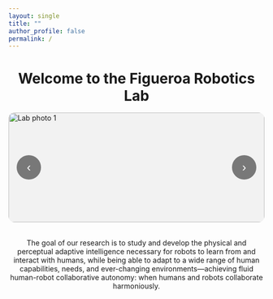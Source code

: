 ```yaml
---
layout: single
title: ""
author_profile: false
permalink: /
---
```


<h1 style="text-align: center; margin-bottom: 1rem;">
  <strong>Welcome to the Figueroa Robotics Lab</strong>
</h1>

<!-- ====== MAIN PHOTO SLIDER ====== -->
<div class="slider" aria-label="Figueroa Robotics Lab Photo Gallery">
  <button class="nav prev" aria-label="Previous slide">‹</button>

  <div class="track" role="region" aria-live="polite">
    <!-- Replace these image paths with your own -->
    <img src="{{ '/assets/images/IMG_4148.JPG' | relative_url }}" alt="Lab photo 1" class="slide current">
    <img src="{{ '/assets/images/IMG_4148.JPG' | relative_url }}" alt="Lab photo 2" class="slide">
    <img src="{{ '/assets/images/IMG_4148.JPG' | relative_url }}" alt="Lab photo 3" class="slide">
  </div>

  <button class="nav next" aria-label="Next slide">›</button>

  <div class="dots" role="tablist" aria-label="Choose slide"></div>
</div>

<style>
/* ====== Slider Styles (hero size) ====== */
.slider {
  position: relative;
  max-width: 1200px;        /* wide hero */
  margin: 0 auto 2rem;      /* center and add space below */
  overflow: hidden;
  border-radius: 12px;
  aspect-ratio: 21/9;       /* cinematic aspect ratio */
  background: #f2f2f2;
}
.track {
  display: flex;
  height: 100%;
  transition: transform 300ms ease;
}
.slide {
  width: 100%;
  height: 100%;
  flex: 0 0 100%;
  object-fit: cover;
  display: block;
}
.nav {
  position: absolute;
  top: 50%;
  translate: 0 -50%;
  border: none;
  background: rgba(0,0,0,0.5);
  color: #fff;
  width: 48px; height: 48px;
  border-radius: 50%;
  cursor: pointer;
  font-size: 24px;
}
.prev { left: 16px; }
.next { right: 16px; }
.dots {
  position: absolute;
  left: 50%;
  bottom: 16px;
  translate: -50% 0;
  display: flex;
  gap: 8px;
}
.dots button {
  width: 12px;
  height: 12px;
  border-radius: 50%;
  border: none;
  background: rgba(255,255,255,0.6);
  cursor: pointer;
}
.dots button[aria-selected="true"] { background: white; }
</style>

<!-- External JS (same as before) -->
<script src="{{ '/assets/js/slider.js' | relative_url }}" defer></script>

<p style="max-width: 900px; margin: 2rem auto; text-align: center;">
The goal of our research is to study and develop the physical and perceptual adaptive intelligence necessary for robots to learn from and interact with humans, while being able to adapt to a wide range of human capabilities, needs, and ever-changing environments—achieving fluid human-robot collaborative autonomy: when humans and robots collaborate harmoniously.
</p>
